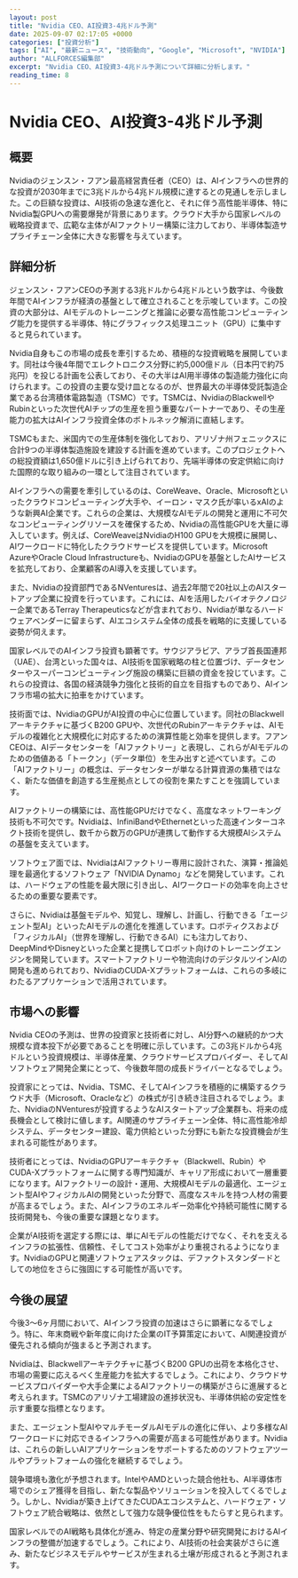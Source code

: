 ```yaml
---
layout: post
title: "Nvidia CEO、AI投資3-4兆ドル予測"
date: 2025-09-07 02:17:05 +0000
categories: ["投資分析"]
tags: ["AI", "最新ニュース", "技術動向", "Google", "Microsoft", "NVIDIA"]
author: "ALLFORCES編集部"
excerpt: "Nvidia CEO、AI投資3-4兆ドル予測について詳細に分析します。"
reading_time: 8
---
```


# Nvidia CEO、AI投資3-4兆ドル予測

## 概要
Nvidiaのジェンスン・フアン最高経営責任者（CEO）は、AIインフラへの世界的な投資が2030年までに3兆ドルから4兆ドル規模に達するとの見通しを示しました。この巨額な投資は、AI技術の急速な進化と、それに伴う高性能半導体、特にNvidia製GPUへの需要爆発が背景にあります。クラウド大手から国家レベルの戦略投資まで、広範な主体がAIファクトリー構築に注力しており、半導体製造サプライチェーン全体に大きな影響を与えています。

## 詳細分析
ジェンスン・フアンCEOの予測する3兆ドルから4兆ドルという数字は、今後数年間でAIインフラが経済の基盤として確立されることを示唆しています。この投資の大部分は、AIモデルのトレーニングと推論に必要な高性能コンピューティング能力を提供する半導体、特にグラフィックス処理ユニット（GPU）に集中すると見られています。

Nvidia自身もこの市場の成長を牽引するため、積極的な投資戦略を展開しています。同社は今後4年間でエレクトロニクス分野に約5,000億ドル（日本円で約75兆円）を投じる計画を公表しており、その大半はAI用半導体の製造能力強化に向けられます。この投資の主要な受け皿となるのが、世界最大の半導体受託製造企業である台湾積体電路製造（TSMC）です。TSMCは、NvidiaのBlackwellやRubinといった次世代AIチップの生産を担う重要なパートナーであり、その生産能力の拡大はAIインフラ投資全体のボトルネック解消に直結します。

TSMCもまた、米国内での生産体制を強化しており、アリゾナ州フェニックスに合計9つの半導体製造施設を建設する計画を進めています。このプロジェクトへの総投資額は1,650億ドルに引き上げられており、先端半導体の安定供給に向けた国際的な取り組みの一環として注目されています。

AIインフラへの需要を牽引しているのは、CoreWeave、Oracle、Microsoftといったクラウドコンピューティング大手や、イーロン・マスク氏が率いるxAIのような新興AI企業です。これらの企業は、大規模なAIモデルの開発と運用に不可欠なコンピューティングリソースを確保するため、Nvidiaの高性能GPUを大量に導入しています。例えば、CoreWeaveはNvidiaのH100 GPUを大規模に展開し、AIワークロードに特化したクラウドサービスを提供しています。Microsoft AzureやOracle Cloud Infrastructureも、NvidiaのGPUを基盤としたAIサービスを拡充しており、企業顧客のAI導入を支援しています。

また、Nvidiaの投資部門であるNVenturesは、過去2年間で20社以上のAIスタートアップ企業に投資を行っています。これには、AIを活用したバイオテクノロジー企業であるTerray Therapeuticsなどが含まれており、Nvidiaが単なるハードウェアベンダーに留まらず、AIエコシステム全体の成長を戦略的に支援している姿勢が伺えます。

国家レベルでのAIインフラ投資も顕著です。サウジアラビア、アラブ首長国連邦（UAE）、台湾といった国々は、AI技術を国家戦略の柱と位置づけ、データセンターやスーパーコンピューティング施設の構築に巨額の資金を投じています。これらの投資は、各国の経済競争力強化と技術的自立を目指すものであり、AIインフラ市場の拡大に拍車をかけています。

技術面では、NvidiaのGPUがAI投資の中心に位置しています。同社のBlackwellアーキテクチャに基づくB200 GPUや、次世代のRubinアーキテクチャは、AIモデルの複雑化と大規模化に対応するための演算性能と効率を提供します。フアンCEOは、AIデータセンターを「AIファクトリー」と表現し、これらがAIモデルのための価値ある「トークン」（データ単位）を生み出すと述べています。この「AIファクトリー」の概念は、データセンターが単なる計算資源の集積ではなく、新たな価値を創造する生産拠点としての役割を果たすことを強調しています。

AIファクトリーの構築には、高性能GPUだけでなく、高度なネットワーキング技術も不可欠です。Nvidiaは、InfiniBandやEthernetといった高速インターコネクト技術を提供し、数千から数万のGPUが連携して動作する大規模AIシステムの基盤を支えています。

ソフトウェア面では、NvidiaはAIファクトリー専用に設計された、演算・推論処理を最適化するソフトウェア「NVIDIA Dynamo」などを開発しています。これは、ハードウェアの性能を最大限に引き出し、AIワークロードの効率を向上させるための重要な要素です。

さらに、Nvidiaは基盤モデルや、知覚し、理解し、計画し、行動できる「エージェント型AI」といったAIモデルの進化を推進しています。ロボティクスおよび「フィジカルAI」（世界を理解し、行動できるAI）にも注力しており、DeepMindやDisneyといった企業と提携してロボット向けのトレーニングエンジンを開発しています。スマートファクトリーや物流向けのデジタルツインAIの開発も進められており、NvidiaのCUDA-Xプラットフォームは、これらの多岐にわたるアプリケーションで活用されています。

## 市場への影響
Nvidia CEOの予測は、世界の投資家と技術者に対し、AI分野への継続的かつ大規模な資本投下が必要であることを明確に示しています。この3兆ドルから4兆ドルという投資規模は、半導体産業、クラウドサービスプロバイダー、そしてAIソフトウェア開発企業にとって、今後数年間の成長ドライバーとなるでしょう。

投資家にとっては、Nvidia、TSMC、そしてAIインフラを積極的に構築するクラウド大手（Microsoft、Oracleなど）の株式が引き続き注目されるでしょう。また、NvidiaのNVenturesが投資するようなAIスタートアップ企業群も、将来の成長機会として検討に値します。AI関連のサプライチェーン全体、特に高性能冷却システム、データセンター建設、電力供給といった分野にも新たな投資機会が生まれる可能性があります。

技術者にとっては、NvidiaのGPUアーキテクチャ（Blackwell、Rubin）やCUDA-Xプラットフォームに関する専門知識が、キャリア形成において一層重要になります。AIファクトリーの設計・運用、大規模AIモデルの最適化、エージェント型AIやフィジカルAIの開発といった分野で、高度なスキルを持つ人材の需要が高まるでしょう。また、AIインフラのエネルギー効率化や持続可能性に関する技術開発も、今後の重要な課題となります。

企業がAI技術を選定する際には、単にAIモデルの性能だけでなく、それを支えるインフラの拡張性、信頼性、そしてコスト効率がより重視されるようになります。NvidiaのGPUと関連ソフトウェアスタックは、デファクトスタンダードとしての地位をさらに強固にする可能性が高いです。

## 今後の展望
今後3～6ヶ月間において、AIインフラ投資の加速はさらに顕著になるでしょう。特に、年末商戦や新年度に向けた企業のIT予算策定において、AI関連投資が優先される傾向が強まると予測されます。

Nvidiaは、Blackwellアーキテクチャに基づくB200 GPUの出荷を本格化させ、市場の需要に応えるべく生産能力を拡大するでしょう。これにより、クラウドサービスプロバイダーや大手企業によるAIファクトリーの構築がさらに進展すると考えられます。TSMCのアリゾナ工場建設の進捗状況も、半導体供給の安定性を示す重要な指標となります。

また、エージェント型AIやマルチモーダルAIモデルの進化に伴い、より多様なAIワークロードに対応できるインフラへの需要が高まる可能性があります。Nvidiaは、これらの新しいAIアプリケーションをサポートするためのソフトウェアツールやプラットフォームの強化を継続するでしょう。

競争環境も激化が予想されます。IntelやAMDといった競合他社も、AI半導体市場でのシェア獲得を目指し、新たな製品やソリューションを投入してくるでしょう。しかし、Nvidiaが築き上げてきたCUDAエコシステムと、ハードウェア・ソフトウェア統合戦略は、依然として強力な競争優位性をもたらすと見られます。

国家レベルでのAI戦略も具体化が進み、特定の産業分野や研究開発におけるAIインフラの整備が加速するでしょう。これにより、AI技術の社会実装がさらに進み、新たなビジネスモデルやサービスが生まれる土壌が形成されると予測されます。

